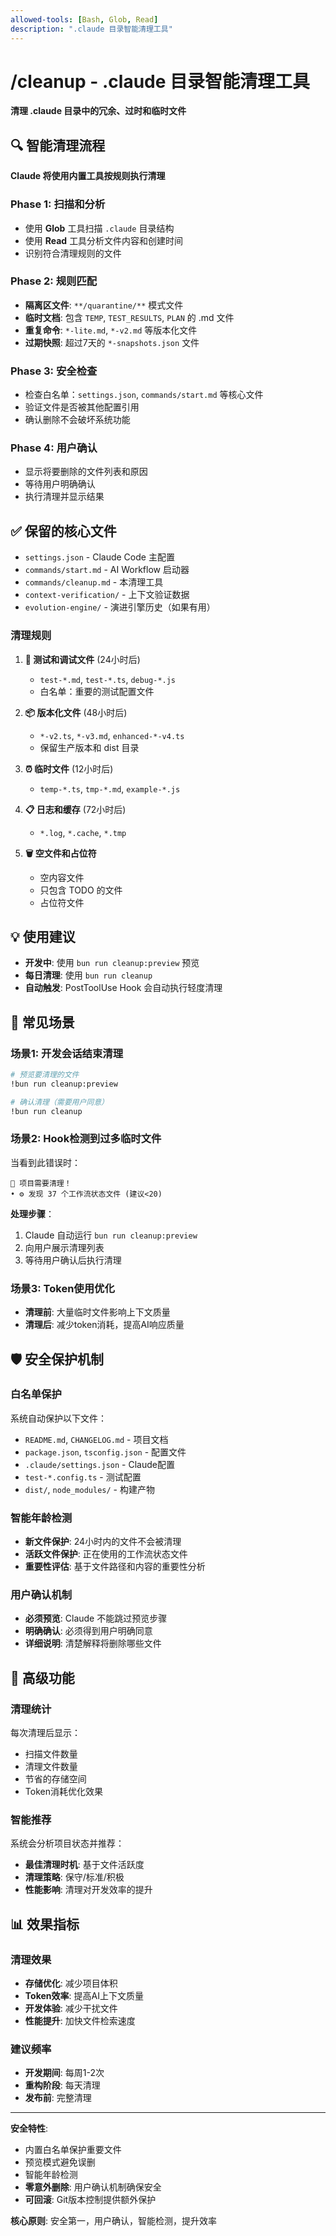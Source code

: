```yaml
---
allowed-tools: [Bash, Glob, Read]
description: ".claude 目录智能清理工具"
---
```


# /cleanup - .claude 目录智能清理工具

**清理 .claude 目录中的冗余、过时和临时文件**

## 🔍 智能清理流程

**Claude 将使用内置工具按规则执行清理**

### Phase 1: 扫描和分析
- 使用 **Glob** 工具扫描 `.claude` 目录结构
- 使用 **Read** 工具分析文件内容和创建时间
- 识别符合清理规则的文件

### Phase 2: 规则匹配
- **隔离区文件**: `**/quarantine/**` 模式文件
- **临时文档**: 包含 `TEMP`, `TEST_RESULTS`, `PLAN` 的 .md 文件
- **重复命令**: `*-lite.md`, `*-v2.md` 等版本化文件
- **过期快照**: 超过7天的 `*-snapshots.json` 文件

### Phase 3: 安全检查
- 检查白名单：`settings.json`, `commands/start.md` 等核心文件
- 验证文件是否被其他配置引用
- 确认删除不会破坏系统功能

### Phase 4: 用户确认
- 显示将要删除的文件列表和原因
- 等待用户明确确认
- 执行清理并显示结果

## ✅ 保留的核心文件

- `settings.json` - Claude Code 主配置
- `commands/start.md` - AI Workflow 启动器  
- `commands/cleanup.md` - 本清理工具
- `context-verification/` - 上下文验证数据
- `evolution-engine/` - 演进引擎历史（如果有用）

### 清理规则

1. **🧪 测试和调试文件** (24小时后)
   - `test-*.md`, `test-*.ts`, `debug-*.js`
   - 白名单：重要的测试配置文件

2. **📦 版本化文件** (48小时后)  
   - `*-v2.ts`, `*-v3.md`, `enhanced-*-v4.ts`
   - 保留生产版本和 dist 目录

3. **⏰ 临时文件** (12小时后)
   - `temp-*.ts`, `tmp-*.md`, `example-*.js`

4. **📋 日志和缓存** (72小时后)
   - `*.log`, `*.cache`, `*.tmp`

5. **🗑️ 空文件和占位符**
   - 空内容文件
   - 只包含 TODO 的文件
   - 占位符文件

## 💡 使用建议

- **开发中**: 使用 `bun run cleanup:preview` 预览
- **每日清理**: 使用 `bun run cleanup`  
- **自动触发**: PostToolUse Hook 会自动执行轻度清理

## 🎯 常见场景

### 场景1: 开发会话结束清理
```bash
# 预览要清理的文件
!bun run cleanup:preview

# 确认清理（需要用户同意）
!bun run cleanup
```

### 场景2: Hook检测到过多临时文件
当看到此错误时：
```
🚨 项目需要清理！
• ⚙️ 发现 37 个工作流状态文件 (建议<20)
```

**处理步骤**：
1. Claude 自动运行 `bun run cleanup:preview`
2. 向用户展示清理列表
3. 等待用户确认后执行清理

### 场景3: Token使用优化
- **清理前**: 大量临时文件影响上下文质量
- **清理后**: 减少token消耗，提高AI响应质量

## 🛡️ 安全保护机制

### 白名单保护
系统自动保护以下文件：
- `README.md`, `CHANGELOG.md` - 项目文档
- `package.json`, `tsconfig.json` - 配置文件
- `.claude/settings.json` - Claude配置
- `test-*.config.ts` - 测试配置
- `dist/`, `node_modules/` - 构建产物

### 智能年龄检测
- **新文件保护**: 24小时内的文件不会被清理
- **活跃文件保护**: 正在使用的工作流状态文件
- **重要性评估**: 基于文件路径和内容的重要性分析

### 用户确认机制
- **必须预览**: Claude 不能跳过预览步骤
- **明确确认**: 必须得到用户明确同意
- **详细说明**: 清楚解释将删除哪些文件

## 🔧 高级功能

### 清理统计
每次清理后显示：
- 扫描文件数量
- 清理文件数量
- 节省的存储空间
- Token消耗优化效果

### 智能推荐
系统会分析项目状态并推荐：
- **最佳清理时机**: 基于文件活跃度
- **清理策略**: 保守/标准/积极
- **性能影响**: 清理对开发效率的提升

## 📊 效果指标

### 清理效果
- **存储优化**: 减少项目体积
- **Token效率**: 提高AI上下文质量
- **开发体验**: 减少干扰文件
- **性能提升**: 加快文件检索速度

### 建议频率
- **开发期间**: 每周1-2次
- **重构阶段**: 每天清理
- **发布前**: 完整清理

---

**安全特性**: 
- 内置白名单保护重要文件
- 预览模式避免误删
- 智能年龄检测  
- **零意外删除**: 用户确认机制确保安全
- **可回滚**: Git版本控制提供额外保护

**核心原则**: 安全第一，用户确认，智能检测，提升效率